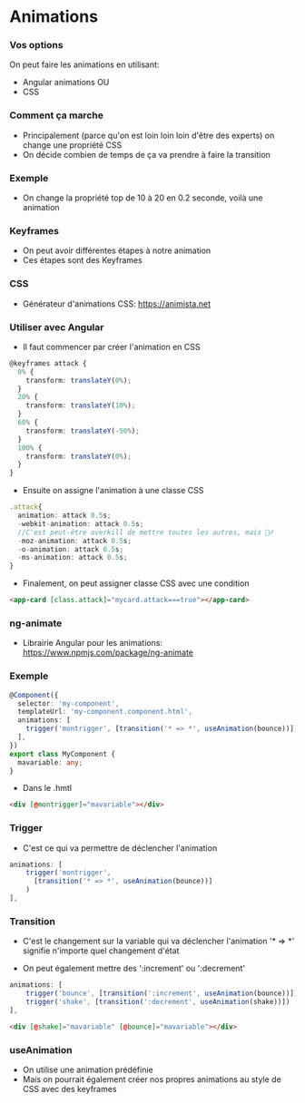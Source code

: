 # Animations

### Vos options
On peut faire les animations en utilisant:
- Angular animations
OU
- CSS

### Comment ça marche
- Principalement (parce qu'on est loin loin loin d'être des experts) on change une propriété CSS
- On décide combien de temps de ça va prendre à faire la transition

### Exemple
- On change la propriété top de 10 à 20 en 0.2 seconde, voilà une animation

### Keyframes
- On peut avoir différentes étapes à notre animation
- Ces étapes sont des Keyframes

### CSS
- Générateur d'animations CSS:  https://animista.net

### Utiliser avec Angular
- Il faut commencer par créer l'animation en CSS
```ts
@keyframes attack {
  0% {
    transform: translateY(0%);
  }
  20% {
    transform: translateY(10%);
  }
  60% {
    transform: translateY(-50%);
  }
  100% {
    transform: translateY(0%);
  }
}
```

- Ensuite on assigne l'animation à une classe CSS

```ts
.attack{
  animation: attack 0.5s;
  -webkit-animation: attack 0.5s;
  //C'est peut-être overkill de mettre toutes les autres, mais 🤷‍♂️
  -moz-animation: attack 0.5s;
  -o-animation: attack 0.5s;
  -ms-animation: attack 0.5s;
}
```

- Finalement, on peut assigner classe CSS avec une condition

```html
<app-card [class.attack]="mycard.attack===true"></app-card>
```

### ng-animate
- Librairie Angular pour les animations: https://www.npmjs.com/package/ng-animate

### Exemple
```ts
@Component({
  selector: 'my-component',
  templateUrl: 'my-component.component.html',
  animations: [
    trigger('montrigger', [transition('* => *', useAnimation(bounce))])
  ],
})
export class MyComponent {
  mavariable: any;
}
```

- Dans le .hmtl
```html
<div [@montrigger]="mavariable"></div>
```

### Trigger
- C'est ce qui va permettre de déclencher l'animation
```ts
animations: [
    trigger('montrigger', 
      [transition('* => *', useAnimation(bounce))]
    )
],
```

### Transition
- C'est le changement sur la variable qui va déclencher l'animation
'* => *' signifie n'importe quel changement d'état

- On peut également mettre des ':increment' ou ':decrement'

```ts
animations: [
    trigger('bounce', [transition(':increment', useAnimation(bounce))]),
    trigger('shake', [transition(':decrement', useAnimation(shake))])
],
```

```html
<div [@shake]="mavariable" [@bounce]="mavariable"></div>
```

### useAnimation
- On utilise une animation prédéfinie
- Mais on pourrait également créer nos propres animations au style de CSS avec des keyframes
